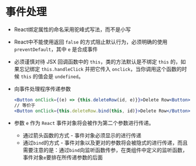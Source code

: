 事件处理
===

- React绑定属性的命名采用驼峰式写法，而不是小写
- React中不能使用返回 `false` 的方式阻止默认行为，必须明确的使用 `preventDefault`，其中 `e` 是合成事件
- 必须谨慎对待 JSX 回调函数中的 `this`，类的方法默认是不绑定 `this` 的，如果忘记绑定 `this.handleClick` 并把它传入 `onclick`，当你调用这个函数的时候 `this` 的值会是 `undefined`。
- 向事件处理程序传递参数

  ```jsx harmony
  <Button onClick={(e) => {this.deleteRow(id, e)}}>Delete Row<Button>
  // 等价于
  <Button onClick={this.deleteRow.bind(this, id)}>Delete Row</Button>
  ```

- 参数 `e` 作为 `React` 事件对象将会被作为第二个参数进行传递。
  - 通过箭头函数的方式 - 事件对象必须显示的进行传递
  - 通过`bind`的方式 - 事件对象以及更对的参数将会被隐式的进行传递，而且需要注意的是：通过`bind`向监听函数传参，在类组件中定义的监听函数，事件对象`e`要排在所传递参数的后面